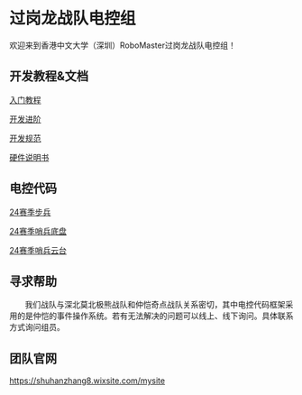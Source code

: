 # 过岗龙战队电控组

欢迎来到香港中文大学（深圳）RoboMaster过岗龙战队电控组！

## 开发教程&文档
[入门教程](https://github.com/RM-DragoPass-EC-Group/.github/blob/main/profile/Beginning/Beginning.md)

[开发进阶](https://github.com/RM-DragoPass-EC-Group/.github/blob/main/profile/Project%20Structure/Project%20Structure.md)

[开发规范](https://github.com/RM-DragoPass-EC-Group/.github/blob/main/profile/Development%20Standard/Development%20Standard.md)

[硬件说明书](https://github.com/RM-DragoPass-EC-Group/.github/tree/main/Docs)

## 电控代码
[24赛季步兵](https://github.com/RM-DragoPass-EC-Group/24-season-Infantry)

[24赛季哨兵底盘](https://github.com/RM-DragoPass-EC-Group/24-season-Sentry-Chassis)

[24赛季哨兵云台](https://github.com/RM-DragoPass-EC-Group/24-season-Sentry-Gimbal)

## 寻求帮助
&nbsp;&nbsp;&nbsp;&nbsp;&nbsp;&nbsp;
我们战队与深北莫北极熊战队和仲恺奇点战队关系密切，其中电控代码框架采用的是仲恺的事件操作系统。若有无法解决的问题可以线上、线下询问。具体联系方式询问组员。

## 团队官网
https://shuhanzhang8.wixsite.com/mysite
